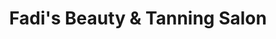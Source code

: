 ---
title: "Fadi's Beauty & Tanning Salon"
url: /london/fadis-beauty-and-tanning-salon/
shop: hairdresser
---